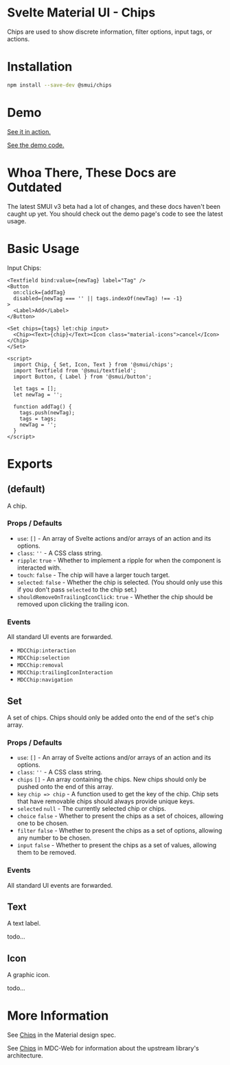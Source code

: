 # Svelte Material UI - Chips

Chips are used to show discrete information, filter options, input tags, or actions.

# Installation

```sh
npm install --save-dev @smui/chips
```

# Demo

[See it in action.](https://sveltematerialui.com/demo/chips)

[See the demo code.](/site/src/routes/demo/chips/)

# Whoa There, These Docs are Outdated

The latest SMUI v3 beta had a lot of changes, and these docs haven't been caught up yet. You should check out the demo page's code to see the latest usage.

# Basic Usage

Input Chips:

```svelte
<Textfield bind:value={newTag} label="Tag" />
<Button
  on:click={addTag}
  disabled={newTag === '' || tags.indexOf(newTag) !== -1}
>
  <Label>Add</Label>
</Button>

<Set chips={tags} let:chip input>
  <Chip><Text>{chip}</Text><Icon class="material-icons">cancel</Icon></Chip>
</Set>

<script>
  import Chip, { Set, Icon, Text } from '@smui/chips';
  import Textfield from '@smui/textfield';
  import Button, { Label } from '@smui/button';

  let tags = [];
  let newTag = '';

  function addTag() {
    tags.push(newTag);
    tags = tags;
    newTag = '';
  }
</script>
```

# Exports

## (default)

A chip.

### Props / Defaults

- `use`: `[]` - An array of Svelte actions and/or arrays of an action and its options.
- `class`: `''` - A CSS class string.
- `ripple`: `true` - Whether to implement a ripple for when the component is interacted with.
- `touch`: `false` - The chip will have a larger touch target.
- `selected`: `false` - Whether the chip is selected. (You should only use this if you don't pass `selected` to the chip set.)
- `shouldRemoveOnTrailingIconClick`: `true` - Whether the chip should be removed upon clicking the trailing icon.

### Events

All standard UI events are forwarded.

- `MDCChip:interaction`
- `MDCChip:selection`
- `MDCChip:removal`
- `MDCChip:trailingIconInteraction`
- `MDCChip:navigation`

## Set

A set of chips. Chips should only be added onto the end of the set's chip array.

### Props / Defaults

- `use`: `[]` - An array of Svelte actions and/or arrays of an action and its options.
- `class`: `''` - A CSS class string.
- `chips` `[]` - An array containing the chips. New chips should only be pushed onto the end of this array.
- `key` `chip => chip` - A function used to get the key of the chip. Chip sets that have removable chips should always provide unique keys.
- `selected` `null` - The currently selected chip or chips.
- `choice` `false` - Whether to present the chips as a set of choices, allowing one to be chosen.
- `filter` `false` - Whether to present the chips as a set of options, allowing any number to be chosen.
- `input` `false` - Whether to present the chips as a set of values, allowing them to be removed.

### Events

All standard UI events are forwarded.

## Text

A text label.

todo...

## Icon

A graphic icon.

todo...

# More Information

See [Chips](https://material.io/components/chips) in the Material design spec.

See [Chips](https://github.com/material-components/material-components-web/tree/v10.0.0/packages/mdc-chips) in MDC-Web for information about the upstream library's architecture.
